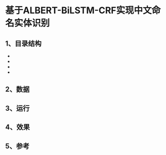 # 基于ALBERT-BiLSTM-CRF实现中文命名实体识别
## 1、目录结构
<ul>
    <li>
    <li>
    <li>
    <li>
</ul>

## 2、数据
## 3、运行
## 4、效果
## 5、参考